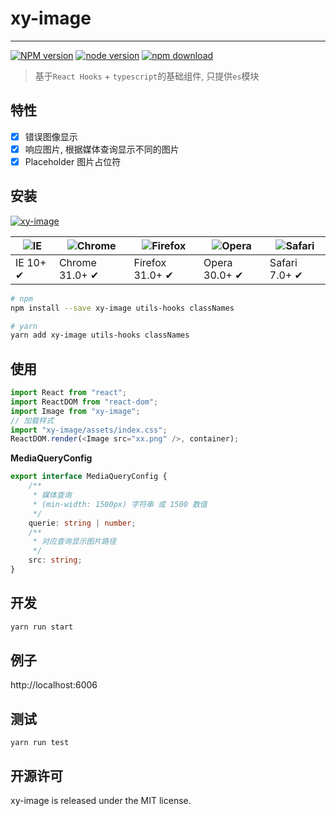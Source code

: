 # xy-image

---

[![NPM version][npm-image]][npm-url]
[![node version][node-image]][node-url]
[![npm download][download-image]][download-url]

[npm-image]: http://img.shields.io/npm/v/xy-image.svg?style=flat-square
[npm-url]: http://npmjs.org/package/xy-image
[node-image]: https://img.shields.io/badge/node.js-%3E=_0.10-green.svg?style=flat-square
[node-url]: http://nodejs.org/download/
[download-image]: https://img.shields.io/npm/dm/xy-image.svg?style=flat-square
[download-url]: https://npmjs.org/package/xy-image

> 基于`React Hooks` + `typescript`的基础组件, 只提供`es`模块

## 特性

-   [x] 错误图像显示
-   [x] 响应图片, 根据媒体查询显示不同的图片
-   [x] Placeholder 图片占位符

## 安装

[![xy-image](https://nodei.co/npm/xy-image.png)](https://npmjs.org/package/xy-image)

| ![IE](https://github.com/alrra/browser-logos/blob/master/src/edge/edge_48x48.png?raw=true) | ![Chrome](https://github.com/alrra/browser-logos/blob/master/src/chrome/chrome_48x48.png?raw=true) | ![Firefox](https://github.com/alrra/browser-logos/blob/master/src/firefox/firefox_48x48.png?raw=true) | ![Opera](https://github.com/alrra/browser-logos/blob/master/src/opera/opera_48x48.png?raw=true) | ![Safari](https://github.com/alrra/browser-logos/blob/master/src/safari/safari_48x48.png?raw=true) |
| ------------------------------------------------------------------------------------------ | -------------------------------------------------------------------------------------------------- | ----------------------------------------------------------------------------------------------------- | ----------------------------------------------------------------------------------------------- | -------------------------------------------------------------------------------------------------- |
| IE 10+ ✔                                                                                   | Chrome 31.0+ ✔                                                                                     | Firefox 31.0+ ✔                                                                                       | Opera 30.0+ ✔                                                                                   | Safari 7.0+ ✔                                                                                      |

```sh
# npm
npm install --save xy-image utils-hooks classNames

# yarn
yarn add xy-image utils-hooks classNames
```

## 使用

```ts
import React from "react";
import ReactDOM from "react-dom";
import Image from "xy-image";
// 加载样式
import "xy-image/assets/index.css";
ReactDOM.render(<Image src="xx.png" />, container);
```

**MediaQueryConfig**

```ts
export interface MediaQueryConfig {
    /**
     * 媒体查询
     * (min-width: 1500px) 字符串 或 1500 数值
     */
    querie: string | number;
    /**
     * 对应查询显示图片路径
     */
    src: string;
}
```

## 开发

```sh
yarn run start
```

## 例子

http://localhost:6006

## 测试

```
yarn run test
```

## 开源许可

xy-image is released under the MIT license.
